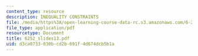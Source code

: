 ```yaml
---
content_type: resource
description: INEQUALITY CONSTRAINTS
file: /media/https%3A/open-learning-course-data-rc.s3.amazonaws.com/6-252j-nonlinear-programming-spring-2003/d3ca0733030bcd2b691f4d674dcb5b1a_6252_slides13.pdf
file_type: application/pdf
resourcetype: Document
title: 6252_slides13.pdf
uid: d3ca0733-030b-cd2b-691f-4d674dcb5b1a
---
```

